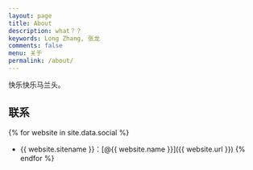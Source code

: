 ```yaml
---
layout: page
title: About
description: what？？
keywords: Long Zhang, 张龙
comments: false
menu: 关于
permalink: /about/
---
```


快乐快乐马兰头。

## 联系

{% for website in site.data.social %}
* {{ website.sitename }}：[@{{ website.name }}]({{ website.url }})
{% endfor %}



